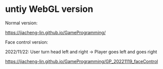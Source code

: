 # untiy WebGL version

Normal version:

https://jiacheng-lin.github.io/GameProgramming/

Face control version: 

2022/11/22: User turn head left and right -> Player goes left and goes right 

https://jiacheng-lin.github.io/GameProgramming/GP_20221119_faceControl


